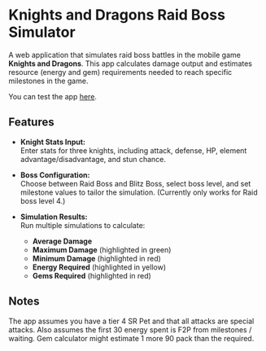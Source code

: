 # Knights and Dragons Raid Boss Simulator

A web application that simulates raid boss battles in the mobile game **Knights and Dragons**. This app calculates damage output and estimates resource (energy and gem) requirements needed to reach specific milestones in the game.

You can test the app [here](https://knd-raidboss-calculator.onrender.com).

## Features

- **Knight Stats Input:**  
  Enter stats for three knights, including attack, defense, HP, element advantage/disadvantage, and stun chance.

- **Boss Configuration:**  
  Choose between Raid Boss and Blitz Boss, select boss level, and set milestone values to tailor the simulation. (Currently only works for Raid boss level 4.)

- **Simulation Results:**  
  Run multiple simulations to calculate:
  - **Average Damage**
  - **Maximum Damage** (highlighted in green)
  - **Minimum Damage** (highlighted in red)
  - **Energy Required** (highlighted in yellow)
  - **Gems Required** (highlighted in red)

## Notes
The app assumes you have a tier 4 SR Pet and that all attacks are special attacks. Also assumes the first 30 energy spent is F2P from milestones / waiting. Gem calculator might estimate 1 more 90 pack than the required.
